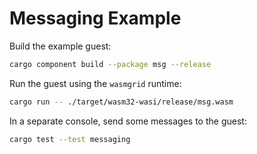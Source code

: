 # Messaging Example

Build the example guest:

```bash
cargo component build --package msg --release
```

Run the guest using the `wasmgrid` runtime:

```bash
cargo run -- ./target/wasm32-wasi/release/msg.wasm
```

In a separate console, send some messages to the guest:

```bash
cargo test --test messaging
```
